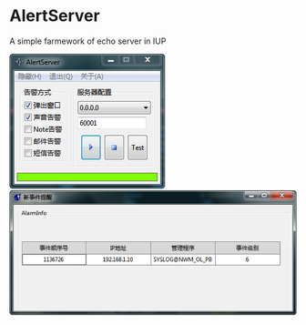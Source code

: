 ﻿# AlertServer
A simple farmework of echo server in IUP

![image](https://github.com/ms2008/AlertServer/raw/master/screenshot_main.png)
![image](https://github.com/ms2008/AlertServer/raw/master/screenshot_pop.png)